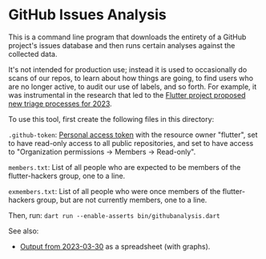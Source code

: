 GitHub Issues Analysis
======================

This is a command line program that downloads the entirety of a GitHub
project's issues database and then runs certain analyses against the
collected data.

It's not intended for production use; instead it is used to
occasionally do scans of our repos, to learn about how things are
going, to find users who are no longer active, to audit our use of
labels, and so forth. For example, it was instrumental in the research
that led to the [Flutter project proposed new triage processes for
2023](https://flutter.dev/go/triage-2023-rfc).

To use this tool, first create the following files in this directory:

   `.github-token`: [Personal access
   token](https://github.com/settings/personal-access-tokens/new) with
   the resource owner "flutter", set to have read-only access to all
   public repositories, and set to have access to "Organization
   permissions -> Members -> Read-only".

   `members.txt`: List of all people who are expected to be members of
   the flutter-hackers group, one to a line.

   `exmembers.txt`: List of all people who were once members of the
   flutter-hackers group, but are not currently members, one to a
   line.

Then, run: `dart run --enable-asserts bin/githubanalysis.dart`

See also:

 * [Output from 2023-03-30](https://docs.google.com/spreadsheets/d/15hyxxapUmsK6J05X1goQ__9xJdzhJQM-BqsvM31-CTk/edit#gid=0) as a spreadsheet (with graphs).
